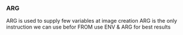 ### ARG
ARG is used to supply few variables at image creation 
ARG is the only instruction we can use befor FROM 
use ENV & ARG for best results
